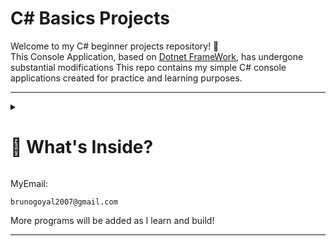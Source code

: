 # C# Basics Projects

Welcome to my C# beginner projects repository! 👋  
This Console Application, based on [Dotnet FrameWork](https://dotnet.microsoft.com/en-us/), has undergone
substantial modifications
This repo contains my simple C# console applications created for practice and learning purposes.

---   

<details>
  <summary><h1>🧠 What's Inside?</h1></summary>

- 🟢 **Odd and Even Number Generator**    
  A basic console application that asks the user for a number and tells whether it is odd or even.
  
- 🟢**School Marks System**    
  A simple console-based C# application designed to manage and student marks.

  <details>
  **<summary><h9>🟢Event Registration Console App</h9></summary>**
       
  A simple interactive C# console application that simulates a student registering for a college event. The program collects basic information, checks eligibility based on experience, and allows users to manage notification preferences.

🔵Features  
Collects user's name and college.

Allows event selection and asks for experience.

Validates if the user has at least 2 years of experience to participate.

Offers options to enable/disable WhatsApp and Facebook notifications.

Uses a while(true) loop to re-prompt users for invalid inputs or ineligible experience.

</details>


MyEmail:

```
brunogoyal2007@gmail.com
```

More programs will be added as I learn and build!

---










